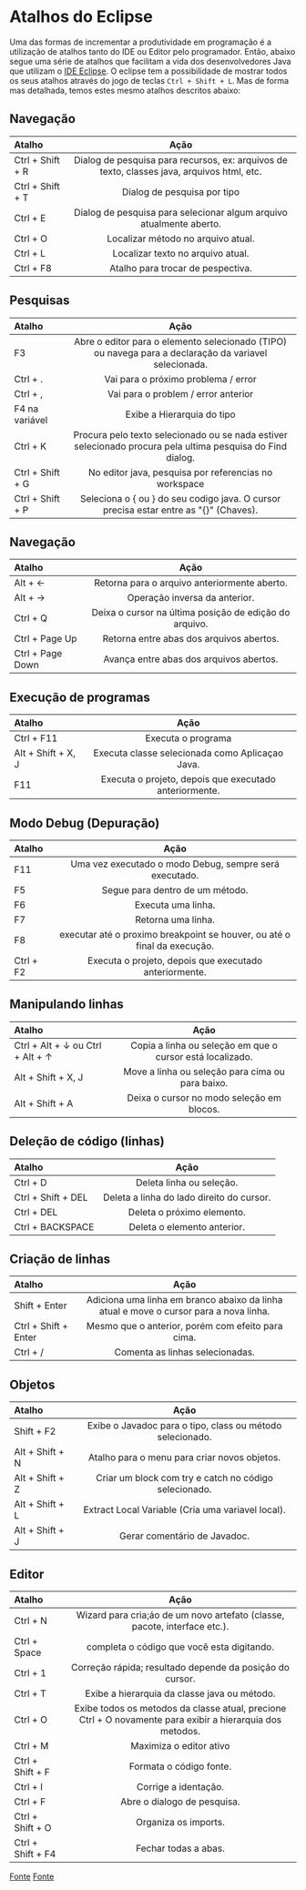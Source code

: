 # Atalhos do Eclipse

Uma das formas de incrementar a produtividade em programação é a utilização de atalhos tanto do IDE ou Editor pelo programador. Então, abaixo segue uma série de atalhos que facilitam a vida dos desenvolvedores Java que utilizam o [IDE Eclipse](https://www.eclipse.org/downloads/packages/). O eclipse tem a possibilidade de mostrar todos os seus atalhos através do jogo de teclas `Ctrl + Shift + L`. Mas de forma mas detalhada, temos estes mesmo atalhos descritos abaixo:


## Navegação
  Atalho              | Ação
| :---                | :---:      
| Ctrl + Shift + R    | Dialog de pesquisa para recursos, ex: arquivos de texto, classes java, arquivos html, etc.    
| Ctrl + Shift + T    | Dialog de pesquisa por tipo
| Ctrl + E            | Dialog de pesquisa para selecionar algum arquivo atualmente aberto.
| Ctrl + O            | Localizar método no arquivo atual.
| Ctrl + L            | Localizar texto no arquivo atual.
| Ctrl + F8           | Atalho para trocar de pespectiva.


## Pesquisas
Atalho                | Ação
| :---                | :---:
| F3                  | Abre o editor para o elemento selecionado (TIPO) ou navega para a declaração da variavel selecionada. 
| Ctrl + .            | Vai para o próximo problema / error
| Ctrl + ,            | Vai para o problem / error anterior    
| F4 na variável      | Exibe a Hierarquia do tipo
| Ctrl + K            | Procura pelo texto selecionado ou se nada estiver selecionado procura pela ultima pesquisa do Find dialog. 
| Ctrl + Shift + G	  | No editor java, pesquisa por referencias no workspace
| Ctrl + Shift + P    | Seleciona o { ou } do seu codigo java. O cursor precisa estar entre as "{}" (Chaves).



## Navegação
Atalho                | Ação
| :---                | :---:
| Alt + ←             | Retorna para o arquivo anteriormente aberto.
| Alt + →             | Operação inversa da anterior.  
| Ctrl + Q            | Deixa o cursor na última posição de edição do arquivo.
| Ctrl + Page Up      | Retorna entre abas dos arquivos abertos.     
| Ctrl + Page Down    | Avança entre abas dos arquivos abertos.


## Execução de programas
Atalho                | Ação
| :---                | :---:
| Ctrl + F11          | Executa o programa
| Alt + Shift + X, J	| Executa classe selecionada como Aplicaçao Java.
| F11               	| Executa o projeto, depois que executado anteriormente.


## Modo Debug (Depuração)
Atalho                | Ação
| :---                | :---:
| F11                 | Uma vez executado o modo Debug, sempre será executado.
| F5                  | Segue para dentro de um método.
| F6                  | Executa uma linha.
| F7                  | Retorna uma linha.
| F8	                | executar até o proximo breakpoint se houver, ou até o final da execução.
| Ctrl + F2           | Executa o projeto, depois que executado anteriormente.


## Manipulando linhas
Atalho                                     | Ação
| :---                                     | :---:
|Ctrl + Alt + ↓ ou Ctrl + Alt + ↑          | Copia a linha ou seleção em que o cursor está localizado.
| Alt + Shift + X, J	                     | Move a linha ou seleção para cima ou para baixo.
| Alt + Shift + A                          | Deixa o cursor no modo seleção em blocos.


## Deleção de código (linhas)
Atalho                                     | Ação
| :---                                     | :---:
| Ctrl + D                                 | Deleta linha ou seleção.
| Ctrl + Shift + DEL	                     | Deleta a linha do lado direito do cursor.
| Ctrl + DEL                               | Deleta o próximo elemento.
| Ctrl + BACKSPACE                         | Deleta o elemento anterior.


## Criação de linhas
Atalho                                     | Ação
| :---                                     | :---:
| Shift + Enter                            | Adiciona uma linha em branco abaixo da linha atual e move o cursor para a nova linha. 
| Ctrl + Shift + Enter	                   | Mesmo que o anterior, porém com efeito para cima.
| Ctrl + /	                               | Comenta as linhas selecionadas.


## Objetos
Atalho                   | Ação
| :---                   | :---:
| Shift + F2             | Exibe o Javadoc para o tipo, class ou método selecionado.
| Alt + Shift + N        | Atalho para o menu para criar novos objetos.
| Alt + Shift + Z        | Criar um block com try e catch no código selecionado.
| Alt + Shift + L        | Extract Local Variable (Cria uma variavel local).
| Alt + Shift + J        | Gerar comentário de Javadoc.


## Editor
Atalho                   | Ação
| :---                   | :---:
Ctrl + N                 | Wizard para cria;áo de um novo artefato (classe, pacote, interface etc.).
Ctrl + Space             | completa o código que você esta digitando.
Ctrl + 1                 | Correção rápida; resultado depende da posição do cursor.
Ctrl + T                 | Exibe a hierarquia da classe java ou método.
Ctrl + O                 | Exibe todos os metodos da classe atual, precione Ctrl + O novamente para exibir a hierarquia dos metodos.
Ctrl + M                 | Maximiza o editor ativo
Ctrl + Shift + F         | Formata o código fonte.
Ctrl + I                 | Corrige a identação.
Ctrl + F                 | Abre o dialogo de pesquisa.
Ctrl + Shift + O         | Organiza os imports.
Ctrl + Shift + F4        | Fechar todas a abas.

[Fonte](http://www.vogella.com/tutorials/EclipseShortcuts/article.html)
[Fonte](https://haylson.com.br/eclipse-atalhos-para-produtividade/#:~:text=Ctrl%20%2B%20Shift%20%2B%20B%20%3D%20para,a%20execu%C3%A7%C3%A3o%20atual%20do%20debug.)